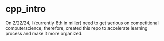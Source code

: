 # cpp_intro
On 2/22/24, I (currently 8th in miller) need to get serious on competitional computerscience; therefore, created this repo to accelerate learning process and make it more organized. 

